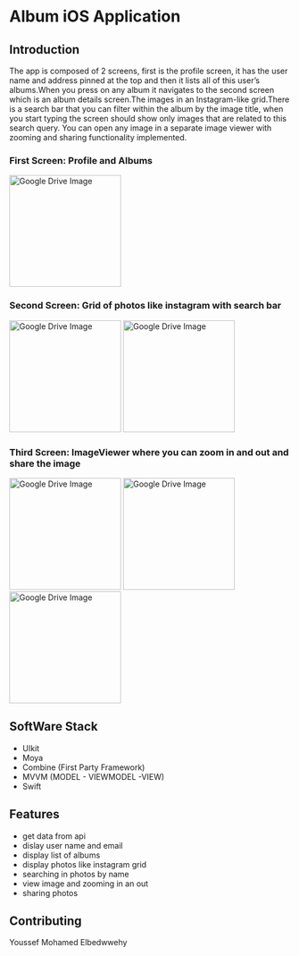 <html lang="en">
<body>
    <h1>Album iOS Application</h1>
    <h2>Introduction</h2>
  <p>The app is composed of 2 screens, first is the profile screen, it has the user
name and address pinned at the top and then it lists all of this user’s albums.When you press on any album it navigates to the second screen which is an
album details screen.The images in an Instagram-like grid.There is a
search bar that you can filter within the album by the image title, when you start
typing the screen should show only images that are related to this search query. You can open any image in a separate image viewer with zooming and sharing
functionality implemented.</p>
 <h3>First Screen: Profile and Albums</h3>
    <img src="https://drive.google.com/uc?export=view&id=1GJSeue9sUqAxQMGR0Mpfd-9CQDeFWAcB" alt="Google Drive Image" width="200">
<h3>Second Screen: Grid of photos like instagram with search bar</h3>
    <img src="https://drive.google.com/uc?export=view&id=1ItW9pAKk1giJJhMsvKXC0LWdB0lRtmB6" alt="Google Drive Image" width="200">
      <img src="https://drive.google.com/uc?export=view&id=1_sOOSHwN5g0iZ8DdMbxITeWAVrJBfbmI" alt="Google Drive Image" width="200">
<h3>Third Screen: ImageViewer where you can zoom in and out and share the image</h3>
    <img src="https://drive.google.com/uc?export=view&id=1ynZKLHv9H_wPiJC3CAGlLMHtjtdg_wf2" alt="Google Drive Image" width="200">
      <img src="https://drive.google.com/uc?export=view&id=13CI_YcdwUPPjr0zjUKvgwcdDZiZG6F-Y" alt="Google Drive Image" width="200">
    <img src="https://drive.google.com/uc?export=view&id=1Wi31SoZCk0IhWd_4qE-NXxOktuzt0gMx" alt="Google Drive Image" width="200">
  <h2>SoftWare Stack</h2>  
  <ul>
    <li>UIkit</li>
    <li>Moya</li>
    <li>Combine (First Party Framework)</li>
    <li>MVVM (MODEL - VIEWMODEL -VIEW) </li>
    <li>Swift</li>
</ul>
  <h2>Features</h2>
  <ul>
    <li>get data from api</li>
    <li>dislay user name and email </li>
    <li>display list of albums</li>
    <li>display photos like instagram grid</li>
    <li>searching in photos by name</li>
    <li>view image and zooming in an out</li>
    <li>sharing photos</li>
</ul>
    <h2>Contributing</h2>
    <p>Youssef Mohamed Elbedwwehy</p>
</body>
</html>
